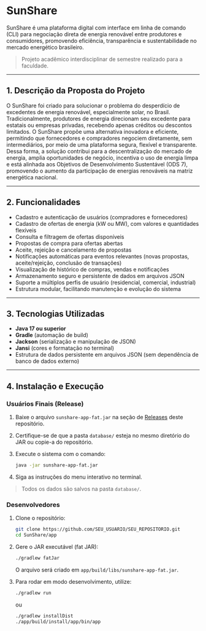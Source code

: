 # SunShare

SunShare é uma plataforma digital com interface em linha de comando (CLI) para negociação direta de energia renovável entre produtores e consumidores, promovendo eficiência, transparência e sustentabilidade no mercado energético brasileiro.

> Projeto acadêmico interdisciplinar de semestre realizado para a faculdade.

---

## 1. Descrição da Proposta do Projeto

O SunShare foi criado para solucionar o problema do desperdício de excedentes de energia renovável, especialmente solar, no Brasil. Tradicionalmente, produtores de energia direcionam seu excedente para estatais ou empresas privadas, recebendo apenas créditos ou descontos limitados. O SunShare propõe uma alternativa inovadora e eficiente, permitindo que fornecedores e compradores negociem diretamente, sem intermediários, por meio de uma plataforma segura, flexível e transparente. Dessa forma, a solução contribui para a descentralização do mercado de energia, amplia oportunidades de negócio, incentiva o uso de energia limpa e está alinhada aos Objetivos de Desenvolvimento Sustentável (ODS 7), promovendo o aumento da participação de energias renováveis na matriz energética nacional.

---

## 2. Funcionalidades

-   Cadastro e autenticação de usuários (compradores e fornecedores)
-   Cadastro de ofertas de energia (kW ou MW), com valores e quantidades flexíveis
-   Consulta e filtragem de ofertas disponíveis
-   Propostas de compra para ofertas abertas
-   Aceite, rejeição e cancelamento de propostas
-   Notificações automáticas para eventos relevantes (novas propostas, aceite/rejeição, conclusão de transações)
-   Visualização de histórico de compras, vendas e notificações
-   Armazenamento seguro e persistente de dados em arquivos JSON
-   Suporte a múltiplos perfis de usuário (residencial, comercial, industrial)
-   Estrutura modular, facilitando manutenção e evolução do sistema

---

## 3. Tecnologias Utilizadas

-   **Java 17 ou superior**
-   **Gradle** (automação de build)
-   **Jackson** (serialização e manipulação de JSON)
-   **Jansi** (cores e formatação no terminal)
-   Estrutura de dados persistente em arquivos JSON (sem dependência de banco de dados externo)

---

## 4. Instalação e Execução

### Usuários Finais (Release)

1. Baixe o arquivo `sunshare-app-fat.jar` na seção de [Releases](https://github.com/ngracioli/SunShare/releases) deste repositório.
2. Certifique-se de que a pasta `database/` esteja no mesmo diretório do JAR ou copie-a do repositório.
3. Execute o sistema com o comando:

    ```sh
    java -jar sunshare-app-fat.jar
    ```

4. Siga as instruções do menu interativo no terminal.

> Todos os dados são salvos na pasta `database/`.

### Desenvolvedores

1. Clone o repositório:

    ```sh
    git clone https://github.com/SEU_USUARIO/SEU_REPOSITORIO.git
    cd SunShare/app
    ```

2. Gere o JAR executável (fat JAR):

    ```sh
    ./gradlew fatJar
    ```

    O arquivo será criado em `app/build/libs/sunshare-app-fat.jar`.

3. Para rodar em modo desenvolvimento, utilize:

    ```sh
    ./gradlew run
    ```

    ou

    ```sh
    ./gradlew installDist
    ./app/build/install/app/bin/app
    ```
